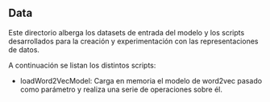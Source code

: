 ## Data
Este directorio alberga los datasets de entrada del modelo y los scripts desarrollados para la creación y experimentación con las representaciones de datos. 

A continuación se listan los distintos scripts:
- loadWord2VecModel: Carga en memoria el modelo de word2vec pasado como parámetro y realiza una serie de operaciones sobre él.
